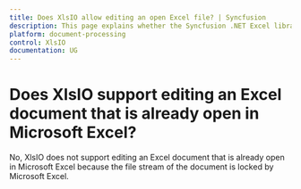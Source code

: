 ```yaml
---
title: Does XlsIO allow editing an open Excel file? | Syncfusion
description: This page explains whether the Syncfusion .NET Excel library (XlsIO) supports editing an Excel document that is already open in Microsoft Excel.
platform: document-processing
control: XlsIO
documentation: UG
---
```


# Does XlsIO support editing an Excel document that is already open in Microsoft Excel?

No, XlsIO does not support editing an Excel document that is already open in Microsoft Excel because the file stream of the document is locked by Microsoft Excel.